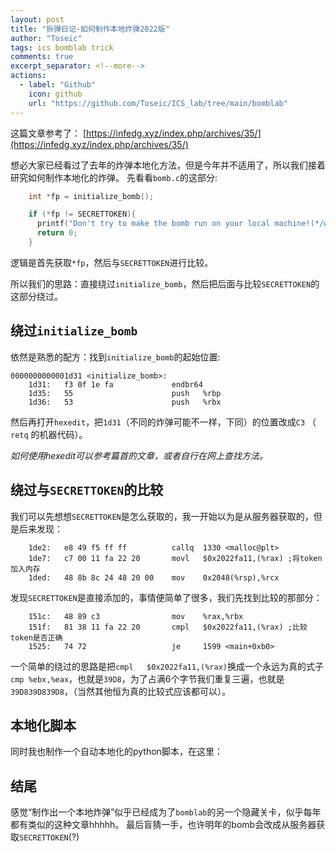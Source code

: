 ```yaml
---
layout: post
title: "拆弹日记-如何制作本地炸弹2022版"
author: "Toseic"
tags: ics bomblab trick
comments: true
excerpt_separator: <!--more-->
actions:
  - label: "Github"
    icon: github
    url: "https://github.com/Toseic/ICS_lab/tree/main/bomblab"
---
```



这篇文章参考了： [https://infedg.xyz/index.php/archives/35/](https://infedg.xyz/index.php/archives/35/)

想必大家已经看过了去年的炸弹本地化方法，但是今年并不适用了，所以我们接着研究如何制作本地化的炸弹。<!--more-->
先看看`bomb.c`的这部分:

```c
    int *fp = initialize_bomb();

    if (*fp != SECRETTOKEN){
      printf("Don't try to make the bomb run on your local machine!(*/w＼*)");
      return 0;
    }
```

逻辑是首先获取`*fp`，然后与`SECRETTOKEN`进行比较。

所以我们的思路：直接绕过`initialize_bomb`，然后把后面与比较`SECRETTOKEN`的这部分绕过。

## 绕过`initialize_bomb`

依然是熟悉的配方：找到`initialize_bomb`的起始位置:

```assembly
0000000000001d31 <initialize_bomb>:
    1d31:	f3 0f 1e fa          	endbr64 
    1d35:	55                   	push   %rbp
    1d36:	53                   	push   %rbx
```

然后再打开`hexedit`，把`1d31`（不同的炸弹可能不一样，下同）的位置改成`C3` （ `retq` 的机器代码）。

*如何使用hexedit可以参考篇首的文章，或者自行在网上查找方法。*



## 绕过与`SECRETTOKEN`的比较

我们可以先想想`SECRETTOKEN`是怎么获取的，我一开始以为是从服务器获取的，但是后来发现：

```assembly
    1de2:	e8 49 f5 ff ff       	callq  1330 <malloc@plt>
    1de7:	c7 00 11 fa 22 20    	movl   $0x2022fa11,(%rax) ;将token加入内存
    1ded:	48 8b 8c 24 48 20 00 	mov    0x2048(%rsp),%rcx
```

发现`SECRETTOKEN`是直接添加的，事情便简单了很多，我们先找到比较的那部分：

```assembly
    151c:	48 89 c3             	mov    %rax,%rbx
    151f:	81 38 11 fa 22 20    	cmpl   $0x2022fa11,(%rax) ;比较token是否正确
    1525:	74 72                	je     1599 <main+0xb0>
```

一个简单的绕过的思路是把`cmpl   $0x2022fa11,(%rax)`换成一个永远为真的式子`cmp %ebx,%eax`，也就是`39D8`，为了占满6个字节我们重复三遍，也就是`39D839D839D8`，（当然其他恒为真的比较式应该都可以）。

## 本地化脚本
同时我也制作一个自动本地化的python脚本，在这里：



## 结尾

感觉“制作出一个本地炸弹”似乎已经成为了`bomblab`的另一个隐藏关卡，似乎每年都有类似的这种文章hhhhh。
最后盲猜一手，也许明年的bomb会改成从服务器获取`SECRETTOKEN`(?)

